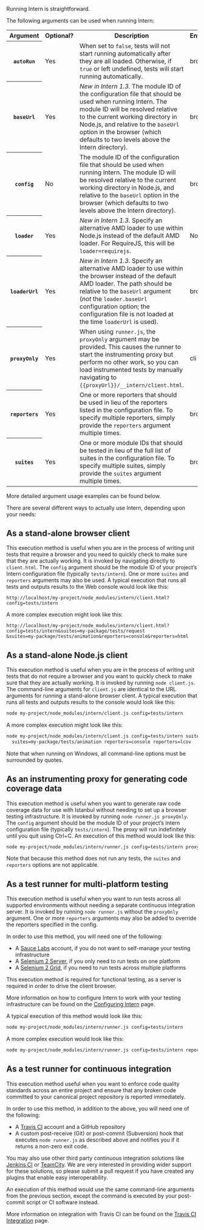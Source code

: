 Running Intern is straightforward.

The following arguments can be used when running Intern:

<table>
<tr>
<th scope="col">Argument</th>
<th>Optional?</th>
<th>Description</th>
<th>Environment</th>
</tr>
<tr>
<th scope="row"><code>autoRun</code></th>
<td>Yes</td>
<td>When set to <code>false</code>, tests will not start running automatically after they are all loaded. Otherwise, if <code>true</code> or left undefined, tests will start running automatically.</td>
<td>browser, cli</td>
</tr>
<tr>
<th scope="row"><code>baseUrl</code></th>
<td>Yes</td>
<td><i>New in Intern 1.3.</i> The module ID of the configuration file that should be used when running Intern. The module ID will be resolved relative to the current working directory in Node.js, and relative to the <code>baseUrl</code> option in the browser (which defaults to two levels above the Intern directory).</td>
<td>browser</td>
</tr>
<tr>
<th scope="row"><code>config</code></th>
<td>No</td>
<td>The module ID of the configuration file that should be used when running Intern. The module ID will be resolved relative to the current working directory in Node.js, and relative to the <code>baseUrl</code> option in the browser (which defaults to two levels above the Intern directory).</td>
<td>browser, cli</td>
</tr>
<tr>
<th scope="row"><code>loader</code></th>
<td>Yes</td>
<td><i>New in Intern 1.3.</i> Specify an alternative AMD loader to use within Node.js instead of the default AMD loader. For RequireJS, this will be <code>loader=requirejs</code>.</td>
<td>Node.js</td>
</tr>
<tr>
<th scope="row"><code>loaderUrl</code></th>
<td>Yes</td>
<td><i>New in Intern 1.3.</i> Specify an alternative AMD loader to use within the browser instead of the default AMD loader. The path should be relative to the <code>baseUrl</code> argument (<em>not</em> the <code>loader.baseUrl</code> configuration option; the configuration file is not loaded at the time <code>loaderUrl</code> is used).</td>
<td>browser</td>
</tr>
<tr>
<th scope="row"><code>proxyOnly</code></th>
<td>Yes</td>
<td>When using <code>runner.js</code>, the <code>proxyOnly</code> argument may be provided. This causes the runner to start the instrumenting proxy but perform no other work, so you can load instrumented tests by manually navigating to <code>{{proxyUrl}}/__intern/client.html</code>.</td>
<td>cli</td>
</tr>
<tr>
<th scope="row"><code>reporters</code></th>
<td>Yes</td>
<td>One or more reporters that should be used in lieu of the reporters listed in the configuration file. To specify multiple reporters, simply provide the <code>reporters</code> argument multiple times.</td>
<td>browser, cli</td>
</tr>
<tr>
<th scope="row"><code>suites</code></th>
<td>Yes</td>
<td>One or more module IDs that should be tested in lieu of the full list of suites in the configuration file. To specify multiple suites, simply provide the <code>suites</code> argument multiple times.</td>
<td>browser, cli</td>
</tr>
</table>

More detailed argument usage examples can be found below.

There are several different ways to actually use Intern, depending upon your needs:

## As a stand-alone browser client

This execution method is useful when you are in the process of writing unit tests that require a browser and you need to quickly check to make sure that they are actually working. It is invoked by navigating directly to `client.html`. The `config` argument should be the module ID of your project’s Intern configuration file (typically `tests/intern`). One or more `suites` and `reporters` arguments may also be used. A typical execution that runs all tests and outputs results to the Web console would look like this:

```text
http://localhost/my-project/node_modules/intern/client.html?config=tests/intern
```

A more complex execution might look like this:

```text
http://localhost/my-project/node_modules/intern/client.html?config=tests/intern&suites=my-package/tests/request
&suites=my-package/tests/animation&reporters=console&reporters=html
```

## As a stand-alone Node.js client

This execution method is useful when you are in the process of writing unit tests that do not require a browser and you want to quickly check to make sure that they are actually working. It is invoked by running `node client.js`. The command-line arguments for `client.js` are identical to the URL arguments for running a stand-alone browser client. A typical execution that runs all tests and outputs results to the console would look like this:

```bash
node my-project/node_modules/intern/client.js config=tests/intern
```

A more complex execution might look like this:

```bash
node my-project/node_modules/intern/client.js config=tests/intern suites=my-package/tests/request \
  suites=my-package/tests/animation reporters=console reporters=lcov
```

Note that when running on Windows, all command-line options must be surrounded by quotes.

## As an instrumenting proxy for generating code coverage data

This execution method is useful when you want to generate raw code coverage data for use with Istanbul without needing to set up a browser testing infrastructure. It is invoked by running `node runner.js proxyOnly`. The `config` argument should be the module ID of your project’s Intern configuration file (typically `tests/intern`). The proxy will run indefinitely until you quit using Ctrl+C. An execution of this method would look like this:

```bash
node my-project/node_modules/intern/runner.js config=tests/intern proxyOnly
```

Note that because this method does not run any tests, the `suites` and `reporters` options are not applicable.

## As a test runner for multi-platform testing

This execution method is useful when you want to run tests across all supported environments without needing a separate continuous integration server. It is invoked by running `node runner.js` without the `proxyOnly` argument. One or more `reporters` arguments may also be added to override the reporters specified in the config.

In order to use this method, you will need one of the following:

* A [Sauce Labs](https://saucelabs.com/) account, if you do not want to self-manage your testing infrastructure
* A [Selenium 2 Server](http://docs.seleniumhq.org/), if you only need to run tests on one platform
* A [Selenium 2 Grid](http://code.google.com/p/selenium/wiki/Grid2), if you need to run tests across multiple platforms

This execution method is required for functional testing, as a server is required in order to drive the client browser.

More information on how to configure Intern to work with your testing infrastructure can be found on the [Configuring Intern](Configuring-Intern) page.

A typical execution of this method would look like this:

```bash
node my-project/node_modules/intern/runner.js config=tests/intern
```

A more complex execution would look like this:

```bash
node my-project/node_modules/intern/runner.js config=tests/intern reporters=runner reporters=lcov
```

## As a test runner for continuous integration

This execution method useful when you want to enforce code quality standards across an entire project and ensure that any broken code committed to your canonical project repository is reported immediately.

In order to use this method, in addition to the above, you will need one of the following:

* A [Travis CI](http://travis-ci.org/) account and a GitHub repository
* A custom post-receive (Git) or post-commit (Subversion) hook that executes `node runner.js` as described above and notifies you if it returns a non-zero exit code.

You may also use other third party continuous integration solutions like [Jenkins CI](http://jenkins-ci.org/) or [TeamCity](https://www.jetbrains.com/teamcity/). We are very interested in providing wider support for these solutions, so please submit a pull request if you have created any plugins that enable easy interoperability.

An execution of this method would use the same command-line arguments from the previous section, except the command is executed by your post-commit script or CI software instead.

More information on integration with Travis CI can be found on the [Travis CI Integration](Travis-CI-Integration) page.